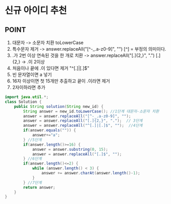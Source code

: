 # 신규 아이디 추천

## POINT
1. 대문자 -> 소문자 치환 toLowerCase
2. 특수문자 제거 -> answer.replaceAll("[^-_.a-z0-9]", "") [^] = 부정의 의미이다.
3. .가 2번 이상 연속된 것을 한 개로 치환 -> answer.replaceAll("[.]{2,}", ".") [.]{2,} -> .이 2이상
4. 처음이나 끝에 .이 있다면 제거 "^[.]|[.]$"
5. 빈 문자열이면 a 넣기
6. 16자 이상이면 첫 15개만 추출하고 끝이 .이라면 제거
7. 2자이하라면 추가
```java
import java.util.*;
class Solution {
    public String solution(String new_id) {
        String answer = new_id.toLowerCase(); //1단계 대문자-소문자 치환
        answer = answer.replaceAll("[^-_.a-z0-9]", ""); 
        answer = answer.replaceAll("[.]{2,}", ".");  // 3단계
        answer = answer.replaceAll("^[.]|[.]$", "");  //4단계
        if(answer.equals("")) {
            answer+="a";
        } //5단계
        if(answer.length()>=16) {
            answer = answer.substring(0, 15);
            answer = answer.replaceAll("[.]$", "");
        } //6단계
        if(answer.length()<=2) {
            while (answer.length() < 3) {
                answer += answer.charAt(answer.length()-1);
            }
        } //7단계
        return answer;
    }
}
```
